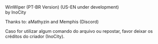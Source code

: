 WinWiper (PT-BR Version) (US-EN under development)      
by InoCity

Thanks to: aMathyzin and Memphis (Discord)

Caso for utilizar algum comando do arquivo ou repostar, favor deixar os créditos do criador (InoCity).
